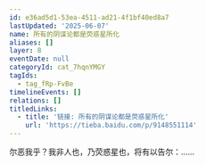 ```yaml
---
id: e36ad5d1-53ea-4511-ad21-4f1bf40ed8a7
lastUpdated: '2025-06-07'
name: 所有的阴谋论都是荧惑星所化
aliases: []
layer: 8
eventDate: null
categoryId: cat_7hqnYMGY
tagIds:
  - tag_fRp-FvBe
timelineEvents: []
relations: []
titledLinks:
  - title: '链接: 所有的阴谋论都是荧惑星所化'
    url: 'https://tieba.baidu.com/p/9148551114'
---
```

尔恶我乎？我非人也，乃荧惑星也，将有以告尔：……
